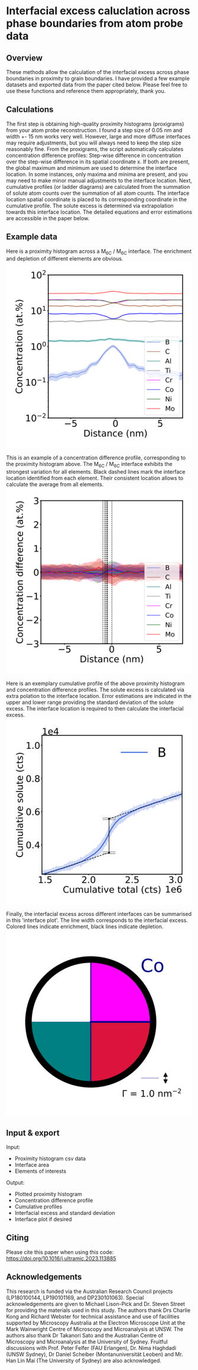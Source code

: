 # Interfacial excess caluclation across phase boundaries from atom probe data
## Overview
These methods allow the calculation of the interfacial excess across phase boundaries in proximity to grain boundaries. I have provided a few example datasets and exported data from the paper cited below. Please feel free to use these functions and reference them appropriately, thank you.  

## Calculations
The first step is obtaining high-quality proximity histograms (proxigrams) from your atom probe reconstruction. I found a step size of 0.05 nm and width +- 15 nm works very well. However, large and more diffuse interfaces may require adjustments, but you will always need to keep the step size reasonably fine.
From the proxigrams, the script automatically calculates concentration difference profiles: Step-wise difference in concentration over the step-wise difference in its spatial coordinate x. If both are present, the global maximum and minimum are used to determine the interface location. In some instances, only maxima and minima are present, and you may need to make minor manual adjustments to the interface location.
Next, cumulative profiles (or ladder diagrams) are calculated from the summation of solute atom counts over the summation of all atom counts. The interface location spatial coordinate is placed to its corresponding coordinate in the cumulative profile. The solute excess is determined via extrapolation towards this interface location. The detailed equations and error estimations are accessible in the paper below.

## Example data
Here is a proximity histogram across a M<sub>6C</sub> / M<sub>6C</sub> interface. The enrichment and depletion of different elements are obvious.
![Example data of a proximity histogram](./interfacial_excess/export/Proxi-M6C_M6C-2091-R18_61180_concentration_profile.svg)

This is an example of a concentration difference profile, corresponding to the proximity histogram above. The M<sub>6C</sub> / M<sub>6C</sub> interface exhibits the strongest variation for all elements. Black dashed lines mark the interface location identified from each element. Their consistent location allows to calculate the average from all elements.
![Example data of a concentration difference profile](./interfacial_excess/export/Proxi-M6C_M6C-2091-R18_61180_differential_profile.svg)

Here is an exemplary cumulative profile of the above proximity histogram and concentration difference profiles. The solute excess is calculated via extra polation to the interface location. Error estimations are indicated in the upper and lower range providing the standard deviation of the solute excess. The interface location is required to then calculate the interfacial excess.
![Example data of a cumulative profile](./interfacial_excess/export/Proxi-M6C_M6C-2091-R18_61180_B_cumulative.svg)

Finally, the interfacial excess across different interfaces can be summarised in this 'interface plot'. The line width corresponds to the interfacial excess. Colored lines indicate enrichment, black lines indicate depletion. 
![Example data of an interface plot](./interface_plots/export/interface_plot_Co.svg)

## Input & export
Input:
- Proximity histogram csv data
- Interface area
- Elements of interests

Output:
- Plotted proximity histogram
- Concentration difference profile
- Cumulative profiles
- Interfacial excess and standard deviation
- Interface plot if desired

## Citing
Please cite this paper when using this code: https://doi.org/10.1016/j.ultramic.2023.113885

## Acknowledgements
This research is funded via the Australian Research Council projects (LP180100144, LP190101169, and DP230101063). Special acknowledgements are given to Michael Lison-Pick and Dr. Steven Street for providing the materials used in this study. The authors thank Drs Charlie Kong and Richard Webster for technical assistance and use of facilities supported by Microscopy Australia at the Electron Microscope Unit at the Mark Wainwright Centre of Microscopy and Microanalysis at UNSW. The authors also thank Dr Takanori Sato and the Australian Centre of Microscopy and Microanalysis at the University of Sydney. Fruitful discussions with Prof. Peter Felfer (FAU Erlangen), Dr. Nima Haghdadi (UNSW Sydney), Dr Daniel Scheiber (Montanuniversität Leoben) and Mr. Han Lin Mai (The University of Sydney) are also acknowledged.
